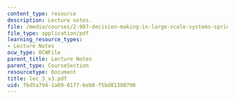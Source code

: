 ```yaml
---
content_type: resource
description: Lecture notes.
file: /media/courses/2-997-decision-making-in-large-scale-systems-spring-2004/fbd5a7941a8981776eb0f5bd81308790_lec_3_v3.pdf
file_type: application/pdf
learning_resource_types:
- Lecture Notes
ocw_type: OCWFile
parent_title: Lecture Notes
parent_type: CourseSection
resourcetype: Document
title: lec_3_v3.pdf
uid: fbd5a794-1a89-8177-6eb0-f5bd81308790
---
```

